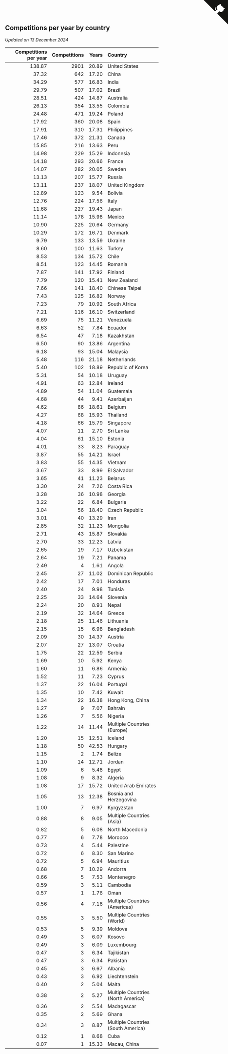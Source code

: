 ## Competitions per year by country

*Updated on 13 December 2024*

| Competitions per year | Competitions | Years | Country |
| ---: | ---: | ---: | :--- |
| 138.87 | 2901 | 20.89 | United States |
| 37.32 | 642 | 17.20 | China |
| 34.29 | 577 | 16.83 | India |
| 29.79 | 507 | 17.02 | Brazil |
| 28.51 | 424 | 14.87 | Australia |
| 26.13 | 354 | 13.55 | Colombia |
| 24.48 | 471 | 19.24 | Poland |
| 17.92 | 360 | 20.08 | Spain |
| 17.91 | 310 | 17.31 | Philippines |
| 17.46 | 372 | 21.31 | Canada |
| 15.85 | 216 | 13.63 | Peru |
| 14.98 | 229 | 15.29 | Indonesia |
| 14.18 | 293 | 20.66 | France |
| 14.07 | 282 | 20.05 | Sweden |
| 13.13 | 207 | 15.77 | Russia |
| 13.11 | 237 | 18.07 | United Kingdom |
| 12.89 | 123 | 9.54 | Bolivia |
| 12.76 | 224 | 17.56 | Italy |
| 11.68 | 227 | 19.43 | Japan |
| 11.14 | 178 | 15.98 | Mexico |
| 10.90 | 225 | 20.64 | Germany |
| 10.29 | 172 | 16.71 | Denmark |
| 9.79 | 133 | 13.59 | Ukraine |
| 8.60 | 100 | 11.63 | Turkey |
| 8.53 | 134 | 15.72 | Chile |
| 8.51 | 123 | 14.45 | Romania |
| 7.87 | 141 | 17.92 | Finland |
| 7.79 | 120 | 15.41 | New Zealand |
| 7.66 | 141 | 18.40 | Chinese Taipei |
| 7.43 | 125 | 16.82 | Norway |
| 7.23 | 79 | 10.92 | South Africa |
| 7.21 | 116 | 16.10 | Switzerland |
| 6.69 | 75 | 11.21 | Venezuela |
| 6.63 | 52 | 7.84 | Ecuador |
| 6.54 | 47 | 7.18 | Kazakhstan |
| 6.50 | 90 | 13.86 | Argentina |
| 6.18 | 93 | 15.04 | Malaysia |
| 5.48 | 116 | 21.18 | Netherlands |
| 5.40 | 102 | 18.89 | Republic of Korea |
| 5.31 | 54 | 10.18 | Uruguay |
| 4.91 | 63 | 12.84 | Ireland |
| 4.89 | 54 | 11.04 | Guatemala |
| 4.68 | 44 | 9.41 | Azerbaijan |
| 4.62 | 86 | 18.61 | Belgium |
| 4.27 | 68 | 15.93 | Thailand |
| 4.18 | 66 | 15.79 | Singapore |
| 4.07 | 11 | 2.70 | Sri Lanka |
| 4.04 | 61 | 15.10 | Estonia |
| 4.01 | 33 | 8.23 | Paraguay |
| 3.87 | 55 | 14.21 | Israel |
| 3.83 | 55 | 14.35 | Vietnam |
| 3.67 | 33 | 8.99 | El Salvador |
| 3.65 | 41 | 11.23 | Belarus |
| 3.30 | 24 | 7.26 | Costa Rica |
| 3.28 | 36 | 10.98 | Georgia |
| 3.22 | 22 | 6.84 | Bulgaria |
| 3.04 | 56 | 18.40 | Czech Republic |
| 3.01 | 40 | 13.29 | Iran |
| 2.85 | 32 | 11.23 | Mongolia |
| 2.71 | 43 | 15.87 | Slovakia |
| 2.70 | 33 | 12.23 | Latvia |
| 2.65 | 19 | 7.17 | Uzbekistan |
| 2.64 | 19 | 7.21 | Panama |
| 2.49 | 4 | 1.61 | Angola |
| 2.45 | 27 | 11.02 | Dominican Republic |
| 2.42 | 17 | 7.01 | Honduras |
| 2.40 | 24 | 9.98 | Tunisia |
| 2.25 | 33 | 14.64 | Slovenia |
| 2.24 | 20 | 8.91 | Nepal |
| 2.19 | 32 | 14.64 | Greece |
| 2.18 | 25 | 11.46 | Lithuania |
| 2.15 | 15 | 6.98 | Bangladesh |
| 2.09 | 30 | 14.37 | Austria |
| 2.07 | 27 | 13.07 | Croatia |
| 1.75 | 22 | 12.59 | Serbia |
| 1.69 | 10 | 5.92 | Kenya |
| 1.60 | 11 | 6.86 | Armenia |
| 1.52 | 11 | 7.23 | Cyprus |
| 1.37 | 22 | 16.04 | Portugal |
| 1.35 | 10 | 7.42 | Kuwait |
| 1.34 | 22 | 16.38 | Hong Kong, China |
| 1.27 | 9 | 7.07 | Bahrain |
| 1.26 | 7 | 5.56 | Nigeria |
| 1.22 | 14 | 11.44 | Multiple Countries (Europe) |
| 1.20 | 15 | 12.51 | Iceland |
| 1.18 | 50 | 42.53 | Hungary |
| 1.15 | 2 | 1.74 | Belize |
| 1.10 | 14 | 12.71 | Jordan |
| 1.09 | 6 | 5.48 | Egypt |
| 1.08 | 9 | 8.32 | Algeria |
| 1.08 | 17 | 15.72 | United Arab Emirates |
| 1.05 | 13 | 12.38 | Bosnia and Herzegovina |
| 1.00 | 7 | 6.97 | Kyrgyzstan |
| 0.88 | 8 | 9.05 | Multiple Countries (Asia) |
| 0.82 | 5 | 6.08 | North Macedonia |
| 0.77 | 6 | 7.78 | Morocco |
| 0.73 | 4 | 5.44 | Palestine |
| 0.72 | 6 | 8.30 | San Marino |
| 0.72 | 5 | 6.94 | Mauritius |
| 0.68 | 7 | 10.29 | Andorra |
| 0.66 | 5 | 7.53 | Montenegro |
| 0.59 | 3 | 5.11 | Cambodia |
| 0.57 | 1 | 1.76 | Oman |
| 0.56 | 4 | 7.16 | Multiple Countries (Americas) |
| 0.55 | 3 | 5.50 | Multiple Countries (World) |
| 0.53 | 5 | 9.39 | Moldova |
| 0.49 | 3 | 6.07 | Kosovo |
| 0.49 | 3 | 6.09 | Luxembourg |
| 0.47 | 3 | 6.34 | Tajikistan |
| 0.47 | 3 | 6.34 | Pakistan |
| 0.45 | 3 | 6.67 | Albania |
| 0.43 | 3 | 6.92 | Liechtenstein |
| 0.40 | 2 | 5.04 | Malta |
| 0.38 | 2 | 5.27 | Multiple Countries (North America) |
| 0.36 | 2 | 5.54 | Madagascar |
| 0.35 | 2 | 5.69 | Ghana |
| 0.34 | 3 | 8.87 | Multiple Countries (South America) |
| 0.12 | 1 | 8.68 | Cuba |
| 0.07 | 1 | 15.33 | Macau, China |


<a href="https://github.com/jonatanklosko/wca_statistics" class="github-corner" aria-label="View source on Github"><svg width="80" height="80" viewBox="0 0 250 250" style="fill:#151513; color:#fff; position: absolute; top: 0; border: 0; right: 0;" aria-hidden="true"><path d="M0,0 L115,115 L130,115 L142,142 L250,250 L250,0 Z"></path><path d="M128.3,109.0 C113.8,99.7 119.0,89.6 119.0,89.6 C122.0,82.7 120.5,78.6 120.5,78.6 C119.2,72.0 123.4,76.3 123.4,76.3 C127.3,80.9 125.5,87.3 125.5,87.3 C122.9,97.6 130.6,101.9 134.4,103.2" fill="currentColor" style="transform-origin: 130px 106px;" class="octo-arm"></path><path d="M115.0,115.0 C114.9,115.1 118.7,116.5 119.8,115.4 L133.7,101.6 C136.9,99.2 139.9,98.4 142.2,98.6 C133.8,88.0 127.5,74.4 143.8,58.0 C148.5,53.4 154.0,51.2 159.7,51.0 C160.3,49.4 163.2,43.6 171.4,40.1 C171.4,40.1 176.1,42.5 178.8,56.2 C183.1,58.6 187.2,61.8 190.9,65.4 C194.5,69.0 197.7,73.2 200.1,77.6 C213.8,80.2 216.3,84.9 216.3,84.9 C212.7,93.1 206.9,96.0 205.4,96.6 C205.1,102.4 203.0,107.8 198.3,112.5 C181.9,128.9 168.3,122.5 157.7,114.1 C157.9,116.9 156.7,120.9 152.7,124.9 L141.0,136.5 C139.8,137.7 141.6,141.9 141.8,141.8 Z" fill="currentColor" class="octo-body"></path></svg></a><style>.github-corner:hover .octo-arm{animation:octocat-wave 560ms ease-in-out}@keyframes octocat-wave{0%,100%{transform:rotate(0)}20%,60%{transform:rotate(-25deg)}40%,80%{transform:rotate(10deg)}}@media (max-width:500px){.github-corner:hover .octo-arm{animation:none}.github-corner .octo-arm{animation:octocat-wave 560ms ease-in-out}}</style>
